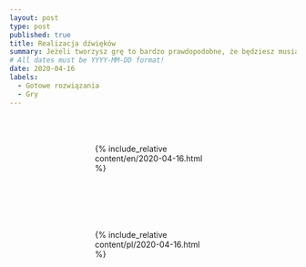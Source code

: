 ```yaml
---
layout: post
type: post
published: true
title: Realizacja dźwięków
summary: Jeżeli tworzysz grę to bardzo prawdopodobne, że będziesz musiał(a) zmodyfikować pliki audio. Skrócenie długości ścieżki, wycięcie danego fragmentu czy dodanie efektu to niektóre z czynności, które łatwo i szybko wykonasz w narzędziu, które wrzucisz na listę "must have" programów.
# All dates must be YYYY-MM-DD format!
date: 2020-04-16
labels:
  - Gotowe rozwiązania
  - Gry
---
```


<div class="ui top attached tabular menu">
  <span class="iconify icon-30" data-icon="pixelarticons:code" style="color: white; margin: auto 15px;"></span>

<a class="item active" data-tab="first"><span class="iconify icon-20" data-icon="twemoji:flag-england"></span></a>
<a class="item" data-tab="second"><span class="iconify icon-20" data-icon="emojione-v1:flag-for-poland"></span></a>

</div>

<!--
****************************************
ENGLISH TAB
****************************************
-->
<div class="ui bottom attached tab segment active mb-5" data-tab="first" style="padding: 50px 150px;">
     {% include_relative content/en/2020-04-16.html %}
</div>

<!--
****************************************
POLISH TAB
****************************************
-->
<div class="ui bottom attached tab segment mb-5" data-tab="second" style="padding: 50px 150px;">
     {% include_relative content/pl/2020-04-16.html %}
</div>
